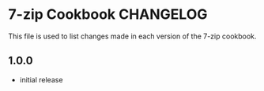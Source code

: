 7-zip Cookbook CHANGELOG
========================
This file is used to list changes made in each version of the 7-zip cookbook.


1.0.0
-----
- initial release
